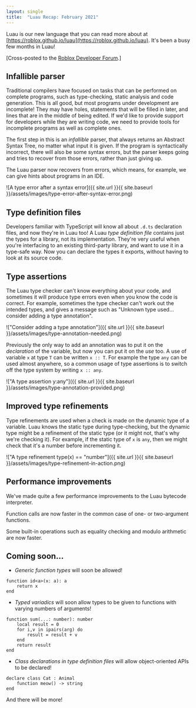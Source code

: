 ```yaml
---
layout: single
title:  "Luau Recap: February 2021"
---
```


Luau is our new language that you can read more about at [https://roblox.github.io/luau](https://roblox.github.io/luau). It's been a busy few months in Luau!

[Cross-posted to the [Roblox Developer Forum](https://devforum.roblox.com/t/luau-recap-february-2021/).]

## Infallible parser

Traditional compilers have focused on tasks that can be performed on complete programs, such as type-checking, static analysis and code generation. This is all good, but most programs under development are incomplete! They may have holes, statements that will be filled in later, and lines that are in the middle of being edited. If we'd like to provide support for developers while they are writing code, we need to provide tools for incomplete programs as well as complete ones.

The first step in this is an *infallible* parser, that always returns an Abstract Syntax Tree, no matter what input it is given. If the program is syntactically incorrect, there will also be some syntax errors, but the parser keeps going and tries to recover from those errors, rather than just giving up.

The Luau parser now recovers from errors, which means, for example, we can give hints about programs in an IDE.

![A type error after a syntax error]({{ site.url }}{{ site.baseurl }}/assets/images/type-error-after-syntax-error.png)

## Type definition files

Developers familiar with TypeScript will know all about `.d.ts` declaration files, and now they're in Luau too! A Luau *type definition file* contains just the types for a library, not its implementation. They're very useful when you're interfacing to an existing third-party library, and want to use it in a type-safe way. Now you can declare the types it exports, without having to look at its source code.

## Type assertions

The Luau type checker can't know everything about your code, and sometimes it will produce type errors even when you know the code is correct. For example, sometimes the type checker can't work out the intended types, and gives a message such as "Unknown type used... consider adding a type annotation".

!["Consider adding a type annotation"]({{ site.url }}{{ site.baseurl }}/assets/images/type-annotation-needed.png)

Previously the only way to add an annotation was to put it on the *declaration* of the variable, but now you can put it on the *use* too.  A use of variable `x` at type `T` can be written `x :: T`. For example the type `any` can be used almost anywhere, so a common usage of type assertions is to switch off the type system by writing `x :: any`.

!["A type assertion y:any"]({{ site.url }}{{ site.baseurl }}/assets/images/type-annotation-provided.png)

## Improved type refinements

Type refinements are used when a check is made on the dynamic type of a variable. Luau knows the static type during type-checking, but the dynamic type might be a refinement of the static type (or it might not, that's why we're checking it). For example, if the static type of `x` is `any`, then we might check that it's a number before incrementing it.

!["A type refinement type(x) == "number"]({{ site.url }}{{ site.baseurl }}/assets/images/type-refinement-in-action.png)

## Performance improvements

We've made quite a few performance improvements to the Luau bytecode interpreter.

Function calls are now faster in the common case of one- or two-argument functions.

Some built-in operations such as equality checking and modulo arithmetic are now faster.

## Coming soon...

* _Generic function types_ will soon be allowed!
```
function id<a>(x: a): a
    return x
end
```

* _Typed variadics_ will soon allow types to be given to functions with varying numbers of arguments!
```
function sum(...: number): number
    local result = 0
    for i,v in ipairs(arg) do
        result = result + v
    end
    return result
end
```

* _Class declarations in type definition files_ will allow object-oriented APIs to be declared!
```
declare class Cat : Animal
    function meow() -> string
end
```

And there will be more!
